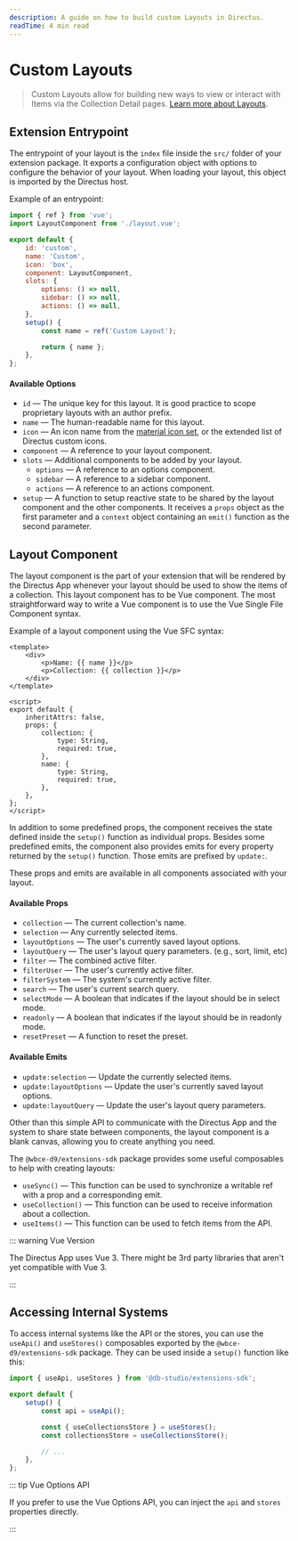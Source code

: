 ```yaml
---
description: A guide on how to build custom Layouts in Directus.
readTime: 4 min read
---
```


# Custom Layouts <small></small>

> Custom Layouts allow for building new ways to view or interact with Items via the Collection Detail pages.
> [Learn more about Layouts](/getting-started/glossary#layouts).

## Extension Entrypoint

The entrypoint of your layout is the `index` file inside the `src/` folder of your extension package. It exports a
configuration object with options to configure the behavior of your layout. When loading your layout, this object is
imported by the Directus host.

Example of an entrypoint:

```js
import { ref } from 'vue';
import LayoutComponent from './layout.vue';

export default {
	id: 'custom',
	name: 'Custom',
	icon: 'box',
	component: LayoutComponent,
	slots: {
		options: () => null,
		sidebar: () => null,
		actions: () => null,
	},
	setup() {
		const name = ref('Custom Layout');

		return { name };
	},
};
```

#### Available Options

- `id` — The unique key for this layout. It is good practice to scope proprietary layouts with an author prefix.
- `name` — The human-readable name for this layout.
- `icon` — An icon name from the [material icon set](/getting-started/glossary#material-icons), or the extended list of
  Directus custom icons.
- `component` — A reference to your layout component.
- `slots` — Additional components to be added by your layout.
  - `options` — A reference to an options component.
  - `sidebar` — A reference to a sidebar component.
  - `actions` — A reference to an actions component.
- `setup` — A function to setup reactive state to be shared by the layout component and the other components. It
  receives a `props` object as the first parameter and a `context` object containing an `emit()` function as the second
  parameter.

## Layout Component

The layout component is the part of your extension that will be rendered by the Directus App whenever your layout should
be used to show the items of a collection. This layout component has to be Vue component. The most straightforward way
to write a Vue component is to use the Vue Single File Component syntax.

Example of a layout component using the Vue SFC syntax:

```vue
<template>
	<div>
		<p>Name: {{ name }}</p>
		<p>Collection: {{ collection }}</p>
	</div>
</template>

<script>
export default {
	inheritAttrs: false,
	props: {
		collection: {
			type: String,
			required: true,
		},
		name: {
			type: String,
			required: true,
		},
	},
};
</script>
```

In addition to some predefined props, the component receives the state defined inside the `setup()` function as
individual props. Besides some predefined emits, the component also provides emits for every property returned by the
`setup()` function. Those emits are prefixed by `update:`.

These props and emits are available in all components associated with your layout.

#### Available Props

- `collection` — The current collection's name.
- `selection` — Any currently selected items.
- `layoutOptions` — The user's currently saved layout options.
- `layoutQuery` — The user's layout query parameters. (e.g., sort, limit, etc)
- `filter` — The combined active filter.
- `filterUser` — The user's currently active filter.
- `filterSystem` — The system's currently active filter.
- `search` — The user's current search query.
- `selectMode` — A boolean that indicates if the layout should be in select mode.
- `readonly` — A boolean that indicates if the layout should be in readonly mode.
- `resetPreset` — A function to reset the preset.

#### Available Emits

- `update:selection` — Update the currently selected items.
- `update:layoutOptions` — Update the user's currently saved layout options.
- `update:layoutQuery` — Update the user's layout query parameters.

Other than this simple API to communicate with the Directus App and the system to share state between components, the
layout component is a blank canvas, allowing you to create anything you need.

The `@wbce-d9/extensions-sdk` package provides some useful composables to help with creating layouts:

- `useSync()` — This function can be used to synchronize a writable ref with a prop and a corresponding emit.
- `useCollection()` — This function can be used to receive information about a collection.
- `useItems()` — This function can be used to fetch items from the API.

::: warning Vue Version

The Directus App uses Vue 3. There might be 3rd party libraries that aren't yet compatible with Vue 3.

:::

## Accessing Internal Systems

To access internal systems like the API or the stores, you can use the `useApi()` and `useStores()` composables exported
by the `@wbce-d9/extensions-sdk` package. They can be used inside a `setup()` function like this:

```js
import { useApi, useStores } from '@db-studio/extensions-sdk';

export default {
	setup() {
		const api = useApi();

		const { useCollectionsStore } = useStores();
		const collectionsStore = useCollectionsStore();

		// ...
	},
};
```

::: tip Vue Options API

If you prefer to use the Vue Options API, you can inject the `api` and `stores` properties directly.

:::
